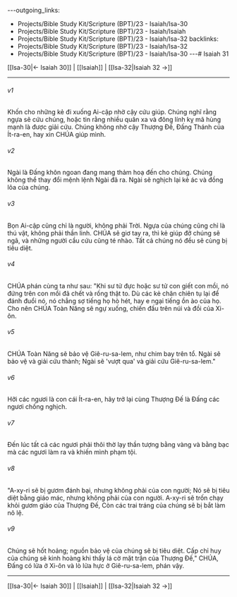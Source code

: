 ---outgoing_links:
  - Projects/Bible Study Kit/Scripture (BPT)/23 - Isaiah/Isa-30
  - Projects/Bible Study Kit/Scripture (BPT)/23 - Isaiah/Isaiah
  - Projects/Bible Study Kit/Scripture (BPT)/23 - Isaiah/Isa-32
backlinks:
  - Projects/Bible Study Kit/Scripture (BPT)/23 - Isaiah/Isa-32
  - Projects/Bible Study Kit/Scripture (BPT)/23 - Isaiah/Isa-30
---# Isaiah 31

[[Isa-30|← Isaiah 30]] | [[Isaiah]] | [[Isa-32|Isaiah 32 →]]
***



###### v1 
Khốn cho những kẻ đi xuống Ai-cập nhờ cậy cứu giúp. Chúng nghĩ rằng ngựa sẽ cứu chúng, hoặc tin rằng nhiều quân xa và đông lính kỵ mã hùng mạnh là được giải cứu. Chúng không nhờ cậy Thượng Đế, Đấng Thánh của Ít-ra-en, hay xin CHÚA giúp mình. 

###### v2 
Ngài là Đấng khôn ngoan đang mang thảm hoạ đến cho chúng. Chúng không thể thay đổi mệnh lệnh Ngài đã ra. Ngài sẽ nghịch lại kẻ ác và đồng lõa của chúng. 

###### v3 
Bọn Ai-cập cũng chỉ là người, không phải Trời. Ngựa của chúng cũng chỉ là thú vật, không phải thần linh. CHÚA sẽ giơ tay ra, thì kẻ giúp đỡ chúng sẽ ngã, và những người cầu cứu cũng té nhào. Tất cả chúng nó đều sẽ cùng bị tiêu diệt. 

###### v4 
CHÚA phán cùng ta như sau: "Khi sư tử đực hoặc sư tử con giết con mồi, nó đứng trên con mồi đã chết và rống thật to. Dù các kẻ chăn chiên tụ lại để đánh đuổi nó, nó chẳng sợ tiếng họ hò hét, hay e ngại tiếng ồn ào của họ. Cho nên CHÚA Toàn Năng sẽ ngự xuống, chiến đấu trên núi và đồi của Xi-ôn. 

###### v5 
CHÚA Toàn Năng sẽ bảo vệ Giê-ru-sa-lem, như chim bay trên tổ. Ngài sẽ bảo vệ và giải cứu thành; Ngài sẽ 'vượt qua' và giải cứu Giê-ru-sa-lem." 

###### v6 
Hỡi các ngươi là con cái Ít-ra-en, hãy trở lại cùng Thượng Đế là Đấng các ngươi chống nghịch. 

###### v7 
Đến lúc tất cả các ngươi phải thôi thờ lạy thần tượng bằng vàng và bằng bạc mà các ngươi làm ra và khiến mình phạm tội. 

###### v8 
"A-xy-ri sẽ bị gươm đánh bại, nhưng không phải của con người; Nó sẽ bị tiêu diệt bằng giáo mác, nhưng không phải của con người. A-xy-ri sẽ trốn chạy khỏi gươm giáo của Thượng Đế, Còn các trai tráng của chúng sẽ bị bắt làm nô lệ. 

###### v9 
Chúng sẽ hốt hoảng; nguồn bảo vệ của chúng sẽ bị tiêu diệt. Cấp chỉ huy của chúng sẽ kinh hoàng khi thấy lá cờ mặt trận của Thượng Đế," CHÚA, Đấng có lửa ở Xi-ôn và lò lửa hực ở Giê-ru-sa-lem, phán vậy.

***
[[Isa-30|← Isaiah 30]] | [[Isaiah]] | [[Isa-32|Isaiah 32 →]]
